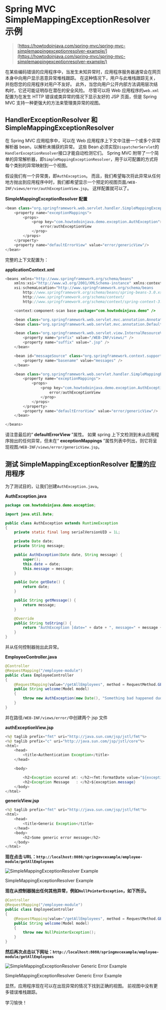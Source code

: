 # Spring MVC SimpleMappingExceptionResolver 示例

> [https://howtodoinjava.com/spring-mvc/spring-mvc-simplemappingexceptionresolver-example/](https://howtodoinjava.com/spring-mvc/spring-mvc-simplemappingexceptionresolver-example/)

在某些编码错误的应用程序中，当发生未知异常时，应用程序服务器通常会在网页本身中向用户显示恶意异常堆栈跟踪。 在这种情况下，用户与此堆栈跟踪无关，并抱怨您的应用程序对用户不友好。 此外，当您向用户公开内部方法调用层次结构时，它还可能证明存在潜在的安全风险。 尽管可以将 Web 应用程序的`web.xml`配置为在发生 HTTP 错误或类异常的情况下显示友好的 JSP 页面，但是 Spring MVC 支持一种更强大的方法来管理类异常的视图。

## HandlerExceptionResolver 和 SimpleMappingExceptionResolver

在 Spring MVC 应用程序中，可以在 Web 应用程序上下文中注册一个或多个异常解析器 bean，以解析未捕获的异常。 这些 Bean 必须实现`DispatcherServlet`的`HandlerExceptionResolver`接口才能自动检测它们。 Spring MVC 附带了一个简单的异常解析器，即`SimpleMappingExceptionResolver`，用于以可配置的方式将每个类别的异常映射到一个视图。

假设我们有一个异常类，即`AuthException`。 而且，我们希望每次将此异常从任何地方抛出到应用程序中时，我们都希望显示一个预定的视图页面`/WEB-INF/views/error/authExceptionView.jsp`。 这样配置就可以了。

**SimpleMappingExceptionResolver 配置**

```java
<bean class="org.springframework.web.servlet.handler.SimpleMappingExceptionResolver">
	<property name="exceptionMappings">
		<props>
			<prop key="com.howtodoinjava.demo.exception.AuthException">
				error/authExceptionView
			</prop>
		</props>
	</property>
	<property name="defaultErrorView" value="error/genericView"/>
</bean>

```

完整的上下文配置为：

**applicationContext.xml**

```java
<beans xmlns="http://www.springframework.org/schema/beans"
	xmlns:xsi="http://www.w3.org/2001/XMLSchema-instance" xmlns:context="http://www.springframework.org/schema/context"
	xsi:schemaLocation="http://www.springframework.org/schema/beans
        http://www.springframework.org/schema/beans/spring-beans-3.0.xsd
        http://www.springframework.org/schema/context/
        http://www.springframework.org/schema/context/spring-context-3.0.xsd">

	<context:component-scan base-package="com.howtodoinjava.demo" />

	<bean class="org.springframework.web.servlet.mvc.annotation.AnnotationMethodHandlerAdapter" />
	<bean class="org.springframework.web.servlet.mvc.annotation.DefaultAnnotationHandlerMapping" />

	<bean class="org.springframework.web.servlet.view.InternalResourceViewResolver">
		<property name="prefix" value="/WEB-INF/views/" />
		<property name="suffix" value=".jsp" />
	</bean>

	<bean id="messageSource" class="org.springframework.context.support.ResourceBundleMessageSource">
	    <property name="basename" value="messages" />
	</bean>

	<bean class="org.springframework.web.servlet.handler.SimpleMappingExceptionResolver">
	    <property name="exceptionMappings">
	        <props>
	            <prop key="com.howtodoinjava.demo.exception.AuthException">
	                error/authExceptionView
	            </prop>
	        </props>
	    </property>
    	<property name="defaultErrorView" value="error/genericView"/>
	</bean>

</beans>

```

请注意最后的“ **defaultErrorView** ”属性。 如果 spring 上下文检测到未从应用程序抛出的任何异常，但未在“ **exceptionMappings** ”属性列表中列出，则它将呈现视图`/WEB-INF/views/error/genericView.jsp`。

## 测试 SimpleMappingExceptionResolver 配置的应用程序

为了测试目的，让我们创建`AuthException.java`。

**AuthException.java**

```java
package com.howtodoinjava.demo.exception;

import java.util.Date;

public class AuthException extends RuntimeException 
{
	private static final long serialVersionUID = 1L;

	private Date date;
	private String message;

	public AuthException(Date date, String message) {
		super();
		this.date = date;
		this.message = message;
	}

	public Date getDate() {
		return date;
	}

	public String getMessage() {
		return message;
	}

	@Override
	public String toString() {
		return "AuthException [date=" + date + ", message=" + message + "]";
	}
}

```

并从任何控制器抛出此异常。

**EmployeeController.java**

```java
@Controller
@RequestMapping("/employee-module")
public class EmployeeController 
{
	@RequestMapping(value="/getAllEmployees", method = RequestMethod.GET)
    public String welcome(Model model) 
	{
		throw new AuthException(new Date(), "Something bad happened dude !! Run Away :-(");
    }
}

```

并在路径`/WEB-INF/views/error/`中创建两个 jsp 文件

**authExceptionView.jsp**

```java
<%@ taglib prefix="fmt" uri="http://java.sun.com/jsp/jstl/fmt"%>
<%@ taglib prefix="c" uri="http://java.sun.com/jsp/jstl/core"%>
<html>
	<head>
		<title>Authentication Exception</title>
	</head>

	<body>

		<h2>Exception occured at: </h2><fmt:formatDate value="${exception.date}" pattern="yyyy-MM-dd" />
		<h2>Exception Message   : </h2>${exception.message}
	</body>
</html>

```

**genericView.jsp**

```java
<%@ taglib prefix="fmt" uri="http://java.sun.com/jsp/jstl/fmt"%>
<html>
	<head>
		<title>Generic Exception</title>
	</head>
	<body>
		<h2>Some generic error message</h2>
	</body>
</html>

```

**现在点击 URL：`http://localhost:8080/springmvcexample/employee-module/getAllEmployees`**

![SimpleMappingExceptionResolver Example](img/5aa79c8e9df66a724228b5e46752c92b.jpg)

SimpleMappingExceptionResolver Example

**现在从控制器抛出任何其他异常，例如`NullPointerException`，如下所示。**

```java
@Controller
@RequestMapping("/employee-module")
public class EmployeeController 
{
	@RequestMapping(value="/getAllEmployees", method = RequestMethod.GET)
    public String welcome(Model model) 
	{
		throw new NullPointerException();
    }
}

```

**然后再次点击以下网址：`http://localhost:8080/springmvcexample/employee-module/getAllEmployees`**

![SimpleMappingExceptionResolver Generic Error Example](img/58eb258d07e2cd02bf8b60ada4385c3c.jpg)

SimpleMappingExceptionResolver Generic Error Example

显然，应用程序现在可以在出现异常的情况下找到正确的视图。 前视图中没有更多错误堆栈跟踪。

学习愉快！